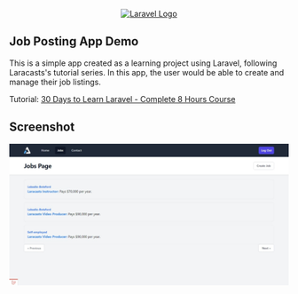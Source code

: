 <p align="center"><a href="https://laravel.com" target="_blank"><img src="https://raw.githubusercontent.com/laravel/art/master/logo-lockup/5%20SVG/2%20CMYK/1%20Full%20Color/laravel-logolockup-cmyk-red.svg" width="400" alt="Laravel Logo"></a></p>

## Job Posting App Demo

This is a simple app created as a learning project using Laravel, following Laracasts's tutorial series. In this app, the user would be able to create and manage their job listings.

Tutorial: [30 Days to Learn Laravel - Complete 8 Hours Course](https://youtu.be/SqTdHCTWqks)

## Screenshot

![screenshot.jpg](screenshots/screenshot.jpeg)
